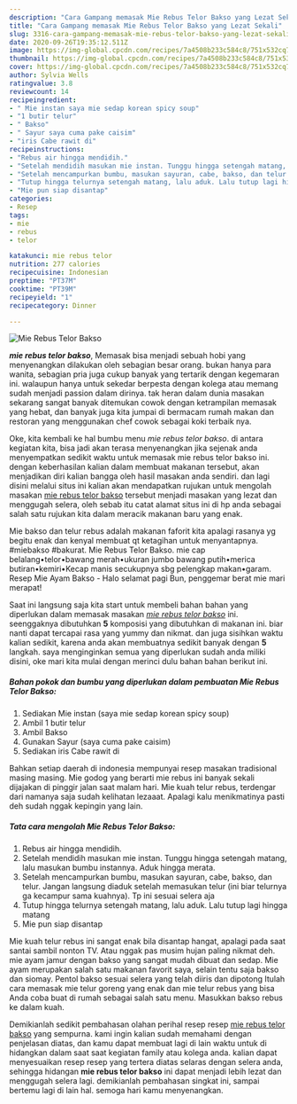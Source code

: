 ```yaml
---
description: "Cara Gampang memasak Mie Rebus Telor Bakso yang Lezat Sekali"
title: "Cara Gampang memasak Mie Rebus Telor Bakso yang Lezat Sekali"
slug: 3316-cara-gampang-memasak-mie-rebus-telor-bakso-yang-lezat-sekali
date: 2020-09-26T19:35:12.511Z
image: https://img-global.cpcdn.com/recipes/7a4508b233c584c8/751x532cq70/mie-rebus-telor-bakso-foto-resep-utama.jpg
thumbnail: https://img-global.cpcdn.com/recipes/7a4508b233c584c8/751x532cq70/mie-rebus-telor-bakso-foto-resep-utama.jpg
cover: https://img-global.cpcdn.com/recipes/7a4508b233c584c8/751x532cq70/mie-rebus-telor-bakso-foto-resep-utama.jpg
author: Sylvia Wells
ratingvalue: 3.8
reviewcount: 14
recipeingredient:
- " Mie instan saya mie sedap korean spicy soup"
- "1 butir telur"
- " Bakso"
- " Sayur saya cuma pake caisim"
- "iris Cabe rawit di"
recipeinstructions:
- "Rebus air hingga mendidih."
- "Setelah mendidih masukan mie instan. Tunggu hingga setengah matang, lalu masukan bumbu instannya. Aduk hingga merata."
- "Setelah mencampurkan bumbu, masukan sayuran, cabe, bakso, dan telur. Jangan langsung diaduk setelah memasukan telur (ini biar telurnya ga kecampur sama kuahnya). Tp ini sesuai selera aja"
- "Tutup hingga telurnya setengah matang, lalu aduk. Lalu tutup lagi hingga matang"
- "Mie pun siap disantap"
categories:
- Resep
tags:
- mie
- rebus
- telor

katakunci: mie rebus telor 
nutrition: 277 calories
recipecuisine: Indonesian
preptime: "PT37M"
cooktime: "PT39M"
recipeyield: "1"
recipecategory: Dinner

---
```



![Mie Rebus Telor Bakso](https://img-global.cpcdn.com/recipes/7a4508b233c584c8/751x532cq70/mie-rebus-telor-bakso-foto-resep-utama.jpg)

<b><i>mie rebus telor bakso</i></b>, Memasak bisa menjadi sebuah hobi yang menyenangkan dilakukan oleh sebagian besar orang. bukan hanya para wanita, sebagian pria juga cukup banyak yang tertarik dengan kegemaran ini. walaupun hanya untuk sekedar berpesta dengan kolega atau memang sudah menjadi passion dalam dirinya. tak heran dalam dunia masakan sekarang sangat banyak ditemukan cowok dengan ketrampilan memasak yang hebat, dan banyak juga kita jumpai di bermacam rumah makan dan restoran yang menggunakan chef cowok sebagai koki terbaik nya.

Oke, kita kembali ke hal bumbu menu <i>mie rebus telor bakso</i>. di antara kegiatan kita, bisa jadi akan terasa menyenangkan jika sejenak anda menyempatkan sedikit waktu untuk memasak mie rebus telor bakso ini. dengan keberhasilan kalian dalam membuat makanan tersebut, akan menjadikan diri kalian bangga oleh hasil masakan anda sendiri. dan lagi disini melalui situs ini kalian akan mendapatkan rujukan untuk mengolah masakan <u>mie rebus telor bakso</u> tersebut menjadi masakan yang lezat dan menggugah selera, oleh sebab itu catat alamat situs ini di hp anda sebagai salah satu rujukan kita dalam meracik makanan baru yang enak.

Mie bakso dan telur rebus adalah makanan faforit kita apalagi rasanya yg begitu enak dan kenyal membuat qt ketagihan untuk menyantapnya. #miebakso #bakurat. Mie Rebus Telor Bakso. mie cap belalang•telor•bawang merah•ukuran jumbo bawang putih•merica butiran•kemiri•Kecap manis secukupnya sbg pelengkap makan•garam. Resep Mie Ayam Bakso - Halo selamat pagi Bun, penggemar berat mie mari merapat!


Saat ini langsung saja kita start untuk membeli bahan bahan yang diperlukan dalam memasak masakan <u><i>mie rebus telor bakso</i></u> ini. seenggaknya dibutuhkan <b>5</b> komposisi yang dibutuhkan di makanan ini. biar nanti dapat tercapai rasa yang yummy dan nikmat. dan juga sisihkan waktu kalian sedikit, karena anda akan membuatnya sedikit banyak dengan <b>5</b> langkah. saya menginginkan semua yang diperlukan sudah anda miliki disini, oke mari kita mulai dengan merinci dulu bahan bahan berikut ini.

<!--inarticleads1-->

##### Bahan pokok dan bumbu yang diperlukan dalam pembuatan Mie Rebus Telor Bakso:

1. Sediakan  Mie instan (saya mie sedap korean spicy soup)
1. Ambil 1 butir telur
1. Ambil  Bakso
1. Gunakan  Sayur (saya cuma pake caisim)
1. Sediakan iris Cabe rawit di


Bahkan setiap daerah di indonesia mempunyai resep masakan tradisional masing masing. Mie godog yang berarti mie rebus ini banyak sekali dijajakan di pinggir jalan saat malam hari. Mie kuah telur rebus, terdengar dari namanya saja sudah kelihatan lezaaat. Apalagi kalu menikmatinya pasti deh sudah nggak kepingin yang lain. 

<!--inarticleads2-->

##### Tata cara mengolah Mie Rebus Telor Bakso:

1. Rebus air hingga mendidih.
1. Setelah mendidih masukan mie instan. Tunggu hingga setengah matang, lalu masukan bumbu instannya. Aduk hingga merata.
1. Setelah mencampurkan bumbu, masukan sayuran, cabe, bakso, dan telur. Jangan langsung diaduk setelah memasukan telur (ini biar telurnya ga kecampur sama kuahnya). Tp ini sesuai selera aja
1. Tutup hingga telurnya setengah matang, lalu aduk. Lalu tutup lagi hingga matang
1. Mie pun siap disantap


Mie kuah telur rebus ini sangat enak bila disantap hangat, apalagi pada saat santai sambil nonton TV. Atau nggak pas musim hujan paling nikmat deh. mie ayam jamur dengan bakso yang sangat mudah dibuat dan sedap. Mie ayam merupakan salah satu makanan favorit saya, selain tentu saja bakso dan siomay. Pentol bakso sesuai selera yang telah diiris dan dipotong Itulah cara memasak mie telur goreng yang enak dan mie telur rebus yang bisa Anda coba buat di rumah sebagai salah satu menu. Masukkan bakso rebus ke dalam kuah. 

Demikianlah sedikit pembahasan olahan perihal resep resep <u>mie rebus telor bakso</u> yang sempurna. kami ingin kalian sudah memahami dengan penjelasan diatas, dan kamu dapat membuat lagi di lain waktu untuk di hidangkan dalam saat saat kegiatan family atau kolega anda. kalian dapat menyesuaikan resep resep yang tertera diatas selaras dengan selera anda, sehingga hidangan <b>mie rebus telor bakso</b> ini dapat menjadi lebih lezat dan menggugah selera lagi. demikianlah pembahasan singkat ini, sampai bertemu lagi di lain hal. semoga hari kamu menyenangkan.
